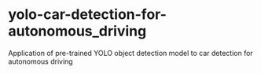 # yolo-car-detection-for-autonomous_driving
Application of pre-trained YOLO object detection model to car detection for autonomous driving
